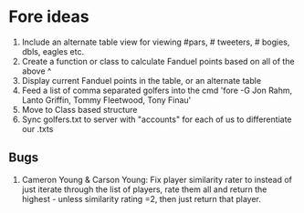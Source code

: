 # Fore ideas

1) Include an alternate table view for viewing #pars, # tweeters, # bogies, dbls, eagles etc.
2) Create a function or class to calculate Fanduel points based on all of the above ^
3) Display current Fanduel points in the table, or an alternate table
4) Feed a list of comma separated golfers into the cmd 'fore -G Jon Rahm, Lanto Griffin, Tommy Fleetwood, Tony Finau'
5) Move to Class based structure 
6) Sync golfers.txt to server with "accounts" for each of us to differentiate our .txts

## Bugs

1) Cameron Young & Carson Young: Fix player similarity rater to instead of just iterate through the list of players, rate them all and return the highest - unless similarity rating =2, then just return that player.

